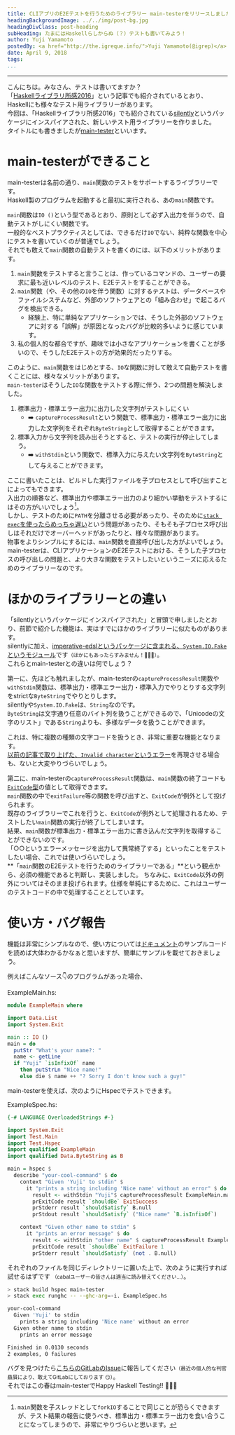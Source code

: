 ```yaml
---
title: CLIアプリのE2Eテストを行うためのライブラリー main-testerをリリースしました
headingBackgroundImage: ../../img/post-bg.jpg
headingDivClass: post-heading
subHeading: たまにはHaskellらしからぬ（？）テストも書いてみよう！
author: Yuji Yamamoto
postedBy: <a href="http://the.igreque.info/">Yuji Yamamoto(@igrep)</a>
date: April 9, 2018
tags:
...
```

---

こんにちは。みなさん、テストは書いてますか？  
「[Haskellライブラリ所感2016](http://syocy.hatenablog.com/entry/haskell-library-2016#%E3%83%86%E3%82%B9%E3%83%88)」という記事でも紹介されているとおり、Haskellにも様々なテスト用ライブラリーがあります。  
今回は、「Haskellライブラリ所感2016」でも紹介されている[silently](https://hackage.haskell.org/package/silently)というパッケージにインスパイアされた、新しいテスト用ライブラリーを作りました。  
タイトルにも書きましたが[main-tester](https://hackage.haskell.org/package/main-tester)といいます。

# main-testerができること

main-testerは名前の通り、`main`関数のテストをサポートするライブラリーです。  
Haskell製のプログラムを起動すると最初に実行される、あの`main`関数です。

`main`関数は`IO ()`という型であるとおり、原則として必ず入出力を伴うので、自動テストがしにくい関数です。  
一般的なベストプラクティスとしては、できるだけ`IO`でない、純粋な関数を中心にテストを書いていくのが普通でしょう。  
それでも敢えて`main`関数の自動テストを書くのには、以下のメリットがあります。

1. `main`関数をテストすると言うことは、作っているコマンドの、ユーザーの要求に最も近いレベルのテスト、E2Eテストをすることができる。
1. `main`関数（や、その他の`IO`を伴う関数）に対するテストは、データベースやファイルシステムなど、外部のソフトウェアとの「組み合わせ」で起こるバグを検出できる。
    - 経験上、特に単純なアプリケーションでは、そうした外部のソフトウェアに対する「誤解」が原因となったバグが比較的多いように感じています。
1. 私の個人的な都合ですが、趣味では小さなアプリケーションを書くことが多いので、そうしたE2Eテストの方が効果的だったりする。

このように、`main`関数をはじめとする、`IO`な関数に対して敢えて自動テストを書くことには、様々なメリットがあります。  
`main-tester`はそうした`IO`な関数をテストする際に伴う、2つの問題を解決しました。

1. 標準出力・標準エラー出力に出力した文字列がテストしにくい
    - ➡️ `captureProcessResult`という関数で、標準出力・標準エラー出力に出力した文字列をそれぞれ`ByteString`として取得することができます。
1. 標準入力から文字列を読み出そうとすると、テストの実行が停止してしまう。
    - ➡️ `withStdin`という関数で、標準入力に与えたい文字列を`ByteString`として与えることができます。

ここに書いたことは、ビルドした実行ファイルを子プロセスとして呼び出すことによってもできます。  
入出力の順番など、標準出力や標準エラー出力のより細かい挙動をテストするにはその方がいいでしょう[^thread]。  
しかし、テストのために`PATH`を分離させる必要があったり、そのために[`stack exec`を使ったらめっちゃ遅い](https://github.com/commercialhaskell/stack/issues/2885)という問題があったり、そもそも子プロセス呼び出しはそれだけでオーバーヘッドがあったりと、様々な問題があります。  
物事をよりシンプルにするには、`main`関数を直接呼び出した方がよいでしょう。  
main-testerは、CLIアプリケーションのE2Eテストにおける、そうした子プロセスの呼び出しの問題と、より大きな関数をテストしたいというニーズに応えるためのライブラリーなのです。

[^thread]: `main`関数を子スレッドとして`forkIO`することで同じことが恐らくできますが、テスト結果の報告に使うべき、標準出力・標準エラー出力を食い合うことになってしまうので、非常にやりづらいと思います。

# ほかのライブラリーとの違い

「silentlyというパッケージにインスパイアされた」と冒頭で申しましたとおり、前節で紹介した機能は、実はすでにほかのライブラリーに似たものがあります。  
silentlyに加え、[imperative-edslというパッケージに含まれる、`System.IO.Fake`というモジュール](https://hackage.haskell.org/package/imperative-edsl-0.7.1/docs/System-IO-Fake.html)です<small>（ほかにもあったらすみません！🙇🙇🙇）</small>。  
これらとmain-testerとの違いは何でしょう？

第一に、先ほども触れましたが、main-testerの`captureProcessResult`関数や`withStdin`関数は、標準出力・標準エラー出力・標準入力でやりとりする文字列をstrictな`ByteString`でやりとりします。  
silentlyや`System.IO.Fake`は、`String`なのです。  
`ByteString`は文字通り任意のバイト列を扱うことができるので、「Unicodeの文字のリスト」である`String`よりも、多様なデータを扱うことができます。

これは、特に複数の種類の文字コードを扱うとき、非常に重要な機能となります。  
[以前の記事で取り上げた、`Invalid character`というエラー](https://haskell.jp/blog/posts/2017/windows-gotchas.html)を再現させる場合も、ないと大変やりづらいでしょう。

第二に、main-testerの`captureProcessResult`関数は、`main`関数の終了コードも[`ExitCode`型](https://hackage.haskell.org/package/base-4.11.0.0/docs/System-Exit.html#t:ExitCode)の値として取得できます。  
`main`関数の中で`exitFailure`等の関数を呼び出すと、`ExitCode`が例外として投げられます。  
既存のライブラリーでこれを行うと、`ExitCode`が例外として処理されるため、テストしたい`main`関数の実行が終了してしまいます。  
結果、`main`関数が標準出力・標準エラー出力に書き込んだ文字列を取得することができないのです。  
「○○というエラーメッセージを出力して異常終了する」といったことをテストしたい場合、これでは使いづらいでしょう。  
**「`main`関数のE2Eテストを行うためのライブラリーである」**という観点から、必須の機能であると判断し、実装しました。
ちなみに、`ExitCode`以外の例外についてはそのまま投げられます。仕様を単純にするために、これはユーザーのテストコードの中で処理することとしています。

# 使い方・バグ報告

機能は非常にシンプルなので、使い方については[ドキュメント](https://hackage.haskell.org/package/main-tester-0.1.0.0/docs/Test-Main.html)のサンプルコードを読めば大体わかるかなぁと思いますが、簡単にサンプルを載せておきましょう。

例えばこんなソース👇のプログラムがあった場合、

ExampleMain.hs:

```haskell
module ExampleMain where

import Data.List
import System.Exit

main :: IO ()
main = do
  putStr "What's your name?: "
  name <- getLine
  if "Yuji" `isInfixOf` name
    then putStrLn "Nice name!"
    else die $ name ++ "? Sorry I don't know such a guy!"
```

main-testerを使えば、次のようにHspecでテストできます。

ExampleSpec.hs:

```haskell
{-# LANGUAGE OverloadedStrings #-}

import System.Exit
import Test.Main
import Test.Hspec
import qualified ExampleMain
import qualified Data.ByteString as B

main = hspec $
  describe "your-cool-command" $ do
    context "Given 'Yuji' to stdin" $
      it "prints a string including 'Nice name' without an error" $ do
        result <- withStdin "Yuji"$ captureProcessResult ExampleMain.main
        prExitCode result `shouldBe` ExitSuccess
        prStderr result `shouldSatisfy` B.null
        prStdout result `shouldSatisfy` ("Nice name" `B.isInfixOf`)

    context "Given other name to stdin" $
      it "prints an error message" $ do
        result <- withStdin "other name" $ captureProcessResult ExampleMain.main
        prExitCode result `shouldBe` ExitFailure 1
        prStderr result `shouldSatisfy` (not . B.null)
```

それぞれのファイルを同じディレクトリーに置いた上で、次のように実行すれば試せるはずです <small>（cabalユーザーの皆さんは適当に読み替えてください...）</small>。

```bash
> stack build hspec main-tester
> stack exec runghc -- --ghc-arg=-i. ExampleSpec.hs

your-cool-command
  Given 'Yuji' to stdin
    prints a string including 'Nice name' without an error
  Given other name to stdin
    prints an error message

Finished in 0.0130 seconds
2 examples, 0 failures
```

バグを見つけたら[こちらのGitLabのIssue](https://gitlab.com/igrep/main-tester/issues)に報告してください<small>（最近の個人的な判官贔屓により、敢えてGitLabにしております 😏）</small>。  
それではこの春はmain-testerでHappy Haskell Testing!! 💚💚💚
